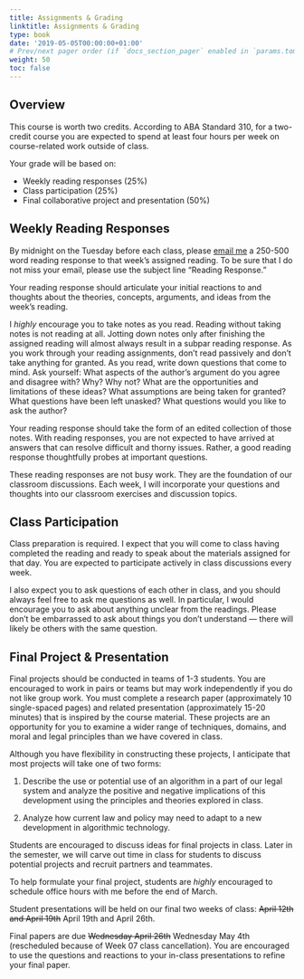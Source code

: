 ```yaml
---
title: Assignments & Grading
linktitle: Assignments & Grading
type: book
date: '2019-05-05T00:00:00+01:00'
# Prev/next pager order (if `docs_section_pager` enabled in `params.toml`)
weight: 50
toc: false
---
```


## Overview

This course is worth two credits. According to ABA Standard 310, for a two-credit course you are expected to spend at least four hours per week on course-related work outside of class. 

Your grade will be based on:

- Weekly reading responses (25%)
- Class participation (25%)
- Final collaborative project and presentation (50%)

## Weekly Reading Responses
By midnight on the Tuesday before each class, please [email me][1] a 250-500 word reading response to that week’s assigned reading. To be sure that I do not miss your email, please use the subject line “Reading Response.”

Your reading response should articulate your initial reactions to and thoughts about the theories, concepts, arguments, and ideas from the week’s reading. 

I _highly_ encourage you to take notes as you read. Reading without taking notes is not reading at all. Jotting down notes only after finishing the assigned reading will almost always result in a subpar reading response. As you work through your reading assignments, don’t read passively and don’t take anything for granted. As you read, write down questions that come to mind. Ask yourself: What aspects of the author’s argument do you agree and disagree with? Why? Why not? What are the opportunities and limitations of these ideas? What assumptions are being taken for granted? What questions have been left unasked? What questions would you like to ask the author? 

Your reading response should take the form of an edited collection of those notes. With reading responses, you are not expected to have arrived at answers that can resolve difficult and thorny issues. Rather, a good reading response thoughtfully probes at important questions.

These reading responses are not busy work. They are the foundation of our classroom discussions. Each week, I will incorporate your questions and thoughts into our classroom exercises and discussion topics.

## Class Participation
Class preparation is required. I expect that you will come to class having completed the reading and ready to speak about the materials assigned for that day. You are expected to participate actively in class discussions every week.

I also expect you to ask questions of each other in class, and you should always feel free to ask me questions as well. In particular, I would encourage you to ask about anything unclear from the readings. Please don’t be embarrassed to ask about things you don’t understand — there will likely be others with the same question.

## Final Project & Presentation
Final projects should be conducted in teams of 1-3 students. You are encouraged to work in pairs or teams but may work independently if you do not like group work. You must complete a research paper (approximately 10 single-spaced pages) and related presentation (approximately 15-20 minutes) that is inspired by the course material. These projects are an opportunity for you to examine a wider range of techniques, domains, and moral and legal principles than we have covered in class.

Although you have flexibility in constructing these projects, I anticipate that most projects will take one of two forms:

1) Describe the use or potential use of an algorithm in a part of our legal system and analyze the positive and negative implications of this development using the principles and theories explored in class.

2) Analyze how current law and policy may need to adapt to a new development in algorithmic technology.

Students are encouraged to discuss ideas for final projects in class. Later in the semester, we will carve out time in class for students to discuss potential projects and recruit partners and teammates.

To help formulate your final project, students are _highly_ encouraged to schedule office hours with me before the end of March.

Student presentations will be held on our final two weeks of class: ~~April 12th and April 19th~~ April 19th and April 26th.

Final papers are due ~~Wednesday April 26th~~ Wednesday May 4th (rescheduled because of Week 07 class cancellation). You are encouraged to use the questions and reactions to your in-class presentations to refine your final paper.

[1]:	mailto:colin.doyle@lls.edu?subject=Reading%20Response